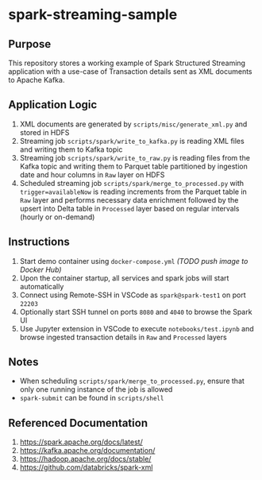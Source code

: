 # spark-streaming-sample

## Purpose
This repository stores a working example of Spark Structured Streaming application with a use-case of Transaction details sent as XML documents to Apache Kafka.

## Application Logic
1. XML documents are generated by `scripts/misc/generate_xml.py` and stored in HDFS
2. Streaming job `scripts/spark/write_to_kafka.py` is reading XML files and writing them to Kafka topic
3. Streaming job `scripts/spark/write_to_raw.py` is reading files from the Kafka topic and writing them to Parquet table partitioned by ingestion date and hour columns in `Raw` layer on HDFS
4. Scheduled streaming job `scripts/spark/merge_to_processed.py` with `trigger=availableNow` is reading increments from the Parquet table in `Raw` layer and performs necessary data enrichment followed by the upsert into Delta table in `Processed` layer based on regular intervals (hourly or on-demand)

## Instructions
1. Start demo container using `docker-compose.yml` _(TODO push image to Docker Hub)_
2. Upon the container startup, all services and spark jobs will start automatically
3. Connect using Remote-SSH in VSCode as `spark@spark-test1` on port `22203`
4. Optionally start SSH tunnel on ports `8080` and `4040` to browse the Spark UI
5. Use Jupyter extension in VSCode to execute `notebooks/test.ipynb` and browse ingested transaction details in `Raw` and `Processed` layers

## Notes
* When scheduling `scripts/spark/merge_to_processed.py`, ensure that only one running instance of the job is allowed
* `spark-submit` can be found in `scripts/shell`

## Referenced Documentation
1. https://spark.apache.org/docs/latest/
2. https://kafka.apache.org/documentation/
3. https://hadoop.apache.org/docs/stable/
4. https://github.com/databricks/spark-xml
